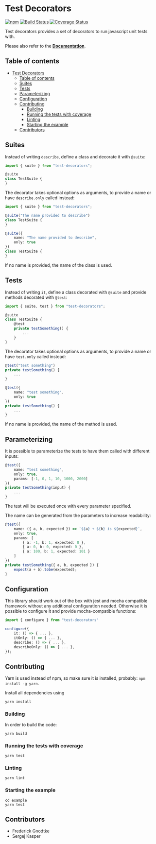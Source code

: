# Test Decorators

[![npm](https://img.shields.io/npm/v/test-decorators.svg)](https://www.npmjs.com/package/test-decorators)
[![Build Status](https://travis-ci.org/Prior99/test-decorators.svg?branch=master)](https://travis-ci.org/Prior99/test-decorators)
[![Coverage Status](https://coveralls.io/repos/github/Prior99/test-decorators/badge.svg?branch=master)](https://coveralls.io/github/Prior99/test-decorators?branch=master)

Test decorators provides a set of decorators to run javascript unit tests with.

Please also refer to the **[Documentation](https://prior99.github.io/test-decorators/docs/index.html)**.

## Table of contents

 * [Test Decorators](#test-decorators)
     * [Table of contents](#table-of-contents)
     * [Suites](#suites)
     * [Tests](#tests)
     * [Parameterizing](#parameterizing)
     * [Configuration](#configuration)
     * [Contributing](#contributing)
         * [Building](#building)
         * [Running the tests with coverage](#running-the-tests-with-coverage)
         * [Linting](#linting)
         * [Starting the example](#starting-the-example)
     * [Contributors](#contributors)

## Suites

Instead of writing `describe`, define a class and decorate it with `@suite`:

```typescript
import { suite } from "test-decorators";

@suite
class TestSuite {
}
```

The decorator takes optional options as arguments, to provide a name or have `describe.only` called
instead:

```typescript
import { suite } from "test-decorators";

@suite("The name provided to describe")
class TestSuite {
}
```

```typescript
@suite({
    name: "The name provided to describe",
    only: true
})
class TestSuite {
}
```

If no name is provided, the name of the class is used.

## Tests

Instead of writing `it`, define a class decorated with `@suite` and provide methods decorated with `@test`:

```typescript
import { suite, test } from "test-decorators";

@suite
class TestSuite {
    @test
    private testSomething() {
        ...
    }
}
```

The decorator takes optional options as arguments, to provide a name or have `test.only` called
instead:

```typescript
@test("test something")
private testSomething() {
    ...
}
```

```typescript
@test({
    name: "test something",
    only: true
})
private testSomething() {
    ...
}
```

If no name is provided, the name of the method is used.

## Parameterizing

It is possible to parameterize the tests to have them called with different inputs:

```typescript
@test({
    name: "test something",
    only: true,
    params: [-1, 0, 1, 10, 1000, 2000]
})
private testSomething(input) {
    ...
}
```

The test will be executed once with every parameter specified.

The name can be generated from the parameters to increase readability:

```typescript
@test({
    name: ({ a, b, expected }) => `${a} + ${b} is ${expected}`,
    only: true,
    params: [
        { a: -1, b: 1, expected: 0 },
        { a: 0, b: 0, expected: 0 },
        { a: 100, b: 1, expected: 101 }
    ]
})
private testSomething({ a, b, expected }) {
    expect(a + b).tobe(expected);
}
```

## Configuration

This library should work out of the box with jest and mocha compatible framework without any
additional configuration needed. Otherwise it is possible to configure it and provide
mocha-compatible functions:

```typescript
import { configure } from "test-decorators"

configure({
    it: () => { ... },
    itOnly: () => { ... },
    describe: () => { ... },
    describeOnly: () => { ... },
});
```

## Contributing

Yarn is used instead of npm, so make sure it is installed, probably: `npm install -g yarn`.

Install all dependencies using

```
yarn install
```

### Building

In order to build the code:

```
yarn build
```

### Running the tests with coverage

```
yarn test
```

### Linting

```
yarn lint
```

### Starting the example

```
cd example
yarn test
```

## Contributors

 - Frederick Gnodtke
 - Sergej Kasper
